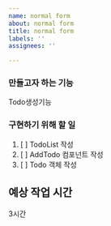 ```yaml
---
name: normal form
about: normal form
title: normal form
labels: ''
assignees: ''

---
```


### 만들고자 하는 기능
Todo생성기능

### 구현하기 위해 할 일
1. [ ] TodoList 작성
2. [ ] AddTodo 컴포넌트 작성
3. [ ] Todo 객체 작성

## 예상 작업 시간
3시간

